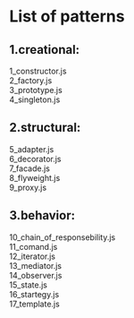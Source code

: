 # List of patterns

## 1.creational:
1_constructor.js<br>
2_factory.js<br>
3_prototype.js<br>
4_singleton.js<br>

## 2.structural:
5_adapter.js<br>
6_decorator.js<br>
7_facade.js<br>
8_flyweight.js<br>
9_proxy.js<br>

## 3.behavior:
10_chain_of_responsebility.js<br>
11_comand.js<br>
12_iterator.js<br>
13_mediator.js<br>
14_observer.js<br>
15_state.js<br>
16_startegy.js<br>
17_template.js<br>   




